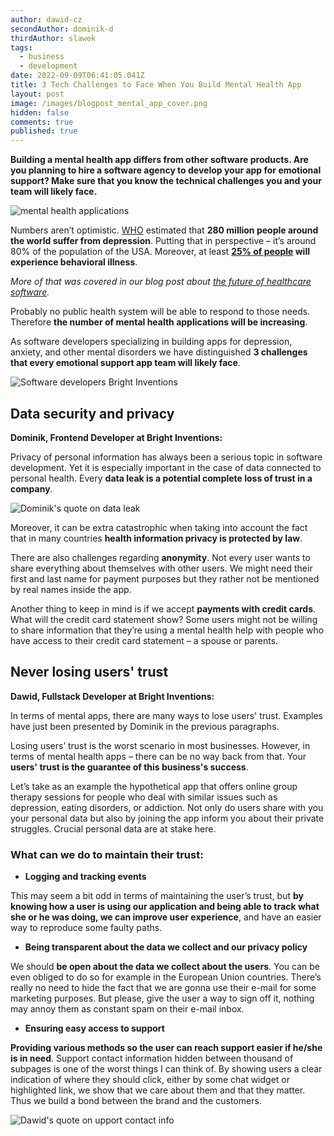 ```yaml
---
author: dawid-cz
secondAuthor: dominik-d
thirdAuthor: slawek
tags:
  - business
  - development
date: 2022-09-09T06:41:05.041Z
title: 3 Tech Challenges to Face When You Build Mental Health App
layout: post
image: /images/blogpost_mental_app_cover.png
hidden: false
comments: true
published: true
---
```

**Building a mental health app differs from other software products. Are you planning to hire a software agency to develop your app for emotional support? Make sure that you know the technical challenges you and your team will likely face.**

<div class="image"><img src="/images/blogpost_mental_app_cover.png" alt="mental health applications" title="Mental health applications blog post"  /> </div>

Numbers aren’t optimistic. [WHO](https://www.who.int/news-room/fact-sheets/detail/depression) estimated that **280 million people around the world suffer from depression**. Putting that in perspective – it’s around 80% of the population of the USA. Moreover, at least **[25% of people](https://www2.deloitte.com/content/dam/insights/us/articles/glob114104_future-of-behavioral-health/GLOB114104_Future-of-behavioral-health.pdf) will experience behavioral illness**. 

*More of that was covered in our blog post about [the future of healthcare software](https://brightinventions.pl/blog/healthcare-software-development-not-a-future/).*

Probably no public health system will be able to respond to those needs. Therefore **the number of mental health applications will be increasing**. 

As software developers specializing in building apps for depression, anxiety, and other mental disorders we have distinguished **3 challenges that every emotional support app team will likely face**.

<div class="image"><img src="/images/blog_dawid_dominik_slawek.png" alt="Software developers Bright Inventions" title="Software developers Bright Inventions"  /> </div>

## Data security and privacy

**Dominik, Frontend Developer at Bright Inventions:**

Privacy of personal information has always been a serious topic in software development. Yet it is especially important in the case of data connected to personal health. Every **data leak is a potential complete loss of trust in a company**. 

<div class="image"><img src="/images/dominik_quote_mental_app.png" alt="Dominik's quote on data leak" title="Dominik's quote"  /> </div>

Moreover, it can be extra catastrophic when taking into account the fact that in many countries **health information privacy is protected by law**. 

There are also challenges regarding **anonymity**. Not every user wants to share everything about themselves with other users. We might need their first and last name for payment purposes but they rather not be mentioned by real names inside the app. 

Another thing to keep in mind is if we accept **payments with credit cards**. What will the credit card statement show? Some users might not be willing to share information that they’re using a mental health help with people who have access to their credit card statement – a spouse or parents.

## Never losing users' trust

**Dawid, Fullstack Developer at Bright Inventions:**

In terms of mental apps, there are many ways to lose users' trust. Examples have just been presented by Dominik in the previous paragraphs.

Losing users’ trust is the worst scenario in most businesses. However, in terms of mental health apps – there can be no way back from that. Your **users' trust is the guarantee of this business's success**.

Let’s take as an example the hypothetical app that offers online group therapy sessions for people who deal with similar issues such as depression, eating disorders, or addiction. Not only do users share with you your personal data but also by joining the app inform you about their private struggles. Crucial personal data are at stake here. 

### What can we do to maintain their trust:

* **Logging and tracking events**

This may seem a bit odd in terms of maintaining the user’s trust, but **by knowing how a user is using our application and being able to track what she or he was doing, we can improve user experience**, and have an easier way to reproduce some faulty paths.

* **Being transparent about the data we collect and our privacy policy**

We should **be open about the data we collect about the users**. You can be even obliged to do so for example in the European Union countries. There’s really no need to hide the fact that we are gonna use their e-mail for some marketing purposes. But please, give the user a way to sign off it, nothing may annoy them as constant spam on their e-mail inbox.

* **Ensuring easy access to support**

**Providing various methods so the user can reach support easier if he/she is in need**. Support contact information hidden between thousand of subpages is one of the worst things I can think of. By showing users a clear indication of where they should click, either by some chat widget or highlighted link, we show that we care about them and that they matter. Thus we build a bond between the brand and the customers.

<div class="image"><img src="/images/dawid_quote_mental_app.png" alt="Dawid's quote on upport contact info" title="Dawid's quote"  /> </div>